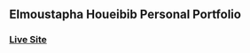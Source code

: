 ## Elmoustapha Houeibib Personal Portfolio

### [Live Site](https://elmoustaphahoueibib.netlify.app/)
